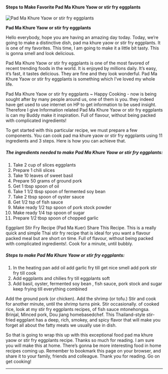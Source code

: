             

#### Steps to Make Favorite Pad Ma Khure Yaow or stir fry eggplants

![Pad Ma Khure Yaow or stir fry eggplants](https://img-global.cpcdn.com/recipes/5977660687646720/751x532cq70/pad-ma-khure-yaow-or-stir-fry-eggplants-recipe-main-photo.jpg)

**Pad Ma Khure Yaow or stir fry eggplants**

Hello everybody, hope you are having an amazing day today. Today, we’re going to make a distinctive dish, pad ma khure yaow or stir fry eggplants. It is one of my favorites. This time, I am going to make it a little bit tasty. This is gonna smell and look delicious.

Pad Ma Khure Yaow or stir fry eggplants is one of the most favored of recent trending foods in the world. It is enjoyed by millions daily. It’s easy, it’s fast, it tastes delicious. They are fine and they look wonderful. Pad Ma Khure Yaow or stir fry eggplants is something which I’ve loved my whole life.

Pad Ma Khure Yaow or stir fry eggplants ~ Happy Cooking - now is being sought after by many people around us, one of them is you. they indeed have get used to use internet on HP to get information to be used insight. Therefore I give Information related Pad Ma Khure Yaow or stir fry eggplants is can my Buddy make it inspiration. Full of flavour, without being packed with complicated ingredients!

To get started with this particular recipe, we must prepare a few components. You can cook pad ma khure yaow or stir fry eggplants using 11 ingredients and 3 steps. Here is how you can achieve that.

##### The ingredients needed to make Pad Ma Khure Yaow or stir fry eggplants:

1.  Take 2 cup of slices eggplants
2.  Prepare 1 chili slices
3.  Take 10 leaves of sweet basil
4.  Prepare 50 grams of ground pork
5.  Get 1 tbsp spoon of oil
6.  Take 1 1/2 tbsp spoon of fermented soy bean
7.  Take 2 tbsp spoon of oyster sauce
8.  Get 1/2 tsp of fish sauce
9.  Make ready 1/2 tsp spoon of pork stock powder
10.  Make ready 1/4 tsp spoon of sugar
11.  Prepare 1/2 tbsp spoon of chopped garlic

Eggplant Stir Fry Recipe (Pad Ma Kuer) Share This Recipe. This is a really quick and simple Thai stir fry recipe that is ideal for you want a flavour packed meal but are short on time. Full of flavour, without being packed with complicated ingredients!. Cook for a minute, until bubbly.

##### Steps to make Pad Ma Khure Yaow or stir fry eggplants:

1.  In the heating pan add oil add garlic fry till get nice smell add pork stir fry till cook
2.  Add eggplants and chilies fry till eggplants soft
3.  Add basil, oyster, fermented soy bean , fish sauce, pork stock and sugar keep frying till everything combined

Add the ground pork (or chicken). Add the shrimp (or tofu.) Stir and cook for another minute, until the shrimp turns pink. Stir occasionally. of cooked rice, look at my stir fry eggplants recipes, of fish sauce mtonehongsa. Brinjal, Minced pork, Dou jiang homebasedchef. This Thailand-style stir-fried eggplant has a deep, rich, smokey, and spicy flavor that will make you forget all about the fatty meats we usually use in dish.

So that is going to wrap this up with this exceptional food pad ma khure yaow or stir fry eggplants recipe. Thanks so much for reading. I am sure you will make this at home. There’s gonna be more interesting food in home recipes coming up. Remember to bookmark this page on your browser, and share it to your family, friends and colleague. Thank you for reading. Go on get cooking!

* * *